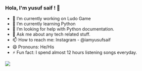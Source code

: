 ### Hola, I'm yusuf saif ! 👋
- 🔭 I’m currently working on Ludo Game
- 🌱 I’m currently learning Python
- 🤔 I’m looking for help with Python documentation.
- 💬 Ask me about any tech related stuff.
- 📫 How to reach me: Instagram - @iamyusufsaif
- 😄 Pronouns: He/His
- ⚡ Fun fact: I spend almost 12 hours listening songs everyday.
<img src="https://github-readme-stats.vercel.app/api?username=yusufsaif0&&show_icons=true&title_color=ffffff&icon_color=bb2acf&text_color=daf7dc&bg_color=151515">
<!--
**yusufsaif0/yusufsaif0** is a ✨ _special_ ✨ repository because its `README.md` (this file) appears on your GitHub profile.

Here are some ideas to get you started:


-->
